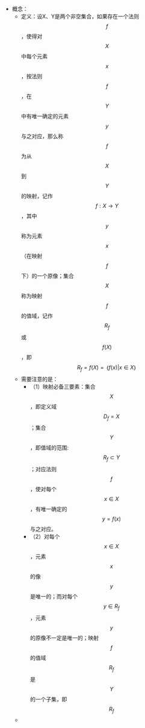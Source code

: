 - 概念：
	- 定义：设X、Y是两个非空集合，如果存在一个法则$$f$$，使得对$$X$$中每个元素$$x$$，按法则$$f$$，在$$Y$$中有唯一确定的元素$$y$$与之对应，那么称$$f$$为从$$X$$到$$Y$$的映射，记作$$f:X→Y$$，其中$$y$$称为元素$$x$$（在映射$$f$$下）的一个原像；集合$$X$$称为映射$$f$$的值域，记作$$R_f$$或$$f(X)$$，即$$R_f=f(X)=｛f(x)|x∈X｝$$
	- 需要注意的是：
		- （1）映射必备三要素：集合$$X$$，即定义域$$D_f=X$$；集合$$Y$$，即值域的范围:$$R_f⊂Y$$；对应法则$$f$$，使对每个$$x∈X$$，有唯一确定的$$y=f(x)$$与之对应。
		- （2）对每个$$x∈X$$，元素$$x$$的像$$y$$是唯一的；而对每个$$y∈R_f$$，元素$$y$$的原像不一定是唯一的；映射$$f$$的值域$$R_f$$是$$Y$$的一个子集，即$$R_f$$
	-